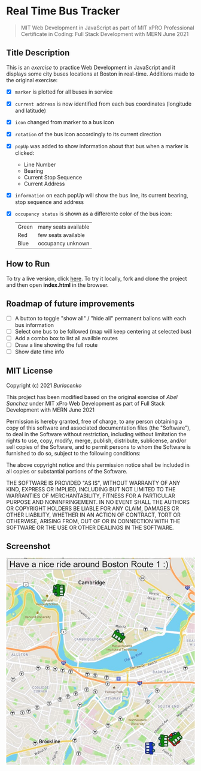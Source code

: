 # Real Time Bus Tracker
>MIT Web Development in JavaScript as part of MIT xPRO Professional Certificate in Coding: Full Stack Development with MERN June 2021

## Title Description
This is an <em>exercise</em> to practice Web Development in JavaScript and it displays some city buses locations at Boston in real-time.
Additions made to the original exercise:

- [x] `marker` is plotted for all buses in service
- [x] `current address` is now identified from each bus coordinates (longitude and latitude)
- [x] `icon` changed from marker to a bus icon
- [x] `rotation` of the bus icon accordingly to its current direction
- [x] `popUp` was added to show information about that bus when a marker is clicked:
  * Line Number
  * Bearing
  * Current Stop Sequence
  * Current Address
- [x] `information` on each popUp will show the bus line, its current bearing, stop sequence and address
- [x] `occupancy status` is shown as a differente color of the bus icon:
  
  <table>
  <tr><td>Green</td><td>many seats available</td></tr>
  <tr><td>Red</td><td>few seats available</td>
  <tr><td>Blue</td><td>occupancy unknown</td></tr>
  </table>
  
## How to Run
To try a live version, click <a href="https://burlacenko.github.io/BusTrackerBoston/index.html">here</a>. To try it locally, fork and clone the project and then open <strong>index.html</strong> in the browser.

## Roadmap of future improvements
- [ ] A button to toggle "show all" / "hide all" permanent ballons with each bus information</li>
- [ ] Select one bus to be followed (map will keep centering at selected bus)</li>
- [ ] Add a combo box to list all availble routes</li>
- [ ] Draw a line showing the full route</li>
- [ ] Show date time info</li>
  
## MIT License
Copyright (c) 2021 <em>Burlacenko</em>

This project has been modified based on the original exercise of <em>Abel Sanchez</em>
under MIT xPro Web Development as part of Full Stack Development with MERN June 2021

Permission is hereby granted, free of charge, to any person obtaining a copy
of this software and associated documentation files (the "Software"), to deal
in the Software without restriction, including without limitation the rights
to use, copy, modify, merge, publish, distribute, sublicense, and/or sell
copies of the Software, and to permit persons to whom the Software is
furnished to do so, subject to the following conditions:

The above copyright notice and this permission notice shall be included in all
copies or substantial portions of the Software.

THE SOFTWARE IS PROVIDED "AS IS", WITHOUT WARRANTY OF ANY KIND, EXPRESS OR
IMPLIED, INCLUDING BUT NOT LIMITED TO THE WARRANTIES OF MERCHANTABILITY,
FITNESS FOR A PARTICULAR PURPOSE AND NONINFRINGEMENT. IN NO EVENT SHALL THE
AUTHORS OR COPYRIGHT HOLDERS BE LIABLE FOR ANY CLAIM, DAMAGES OR OTHER
LIABILITY, WHETHER IN AN ACTION OF CONTRACT, TORT OR OTHERWISE, ARISING FROM,
OUT OF OR IN CONNECTION WITH THE SOFTWARE OR THE USE OR OTHER DEALINGS IN THE
SOFTWARE.
	
## Screenshot
![Image of BusTracker](BusTrackerBostonRealTime.jpg)
